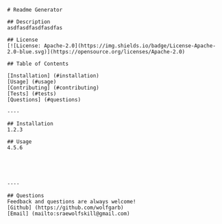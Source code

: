 
    # Readme Generator
  
    ## Description
    asdfasdfasdfasdfas

    ## License
    [![License: Apache-2.0](https://img.shields.io/badge/License-Apache-2.0-blue.svg)](https://opensource.org/licenses/Apache-2.0)

    ## Table of Contents
    
    [Installation] (#installation)
    [Usage] (#usage)
    [Contributing] (#contributing)
    [Tests] (#tests)
    [Questions] (#questions)

    ----

    ## Installation
    1.2.3
  
    ## Usage
    4.5.6

    

    

    ----

    ## Questions
    Feedback and questions are always welcome!
    [Github] (https://github.com/wolfgarb)
    [Email] (mailto:sraewolfskill@gmail.com)
  